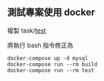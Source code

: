 測試專案使用 docker
-------------------

複製 task/[test](../task/test)

將執行 bash 指令修正為

```
docker-compose up -d mysql
docker-compose run --rm build
docker-compose run --rm test
```
